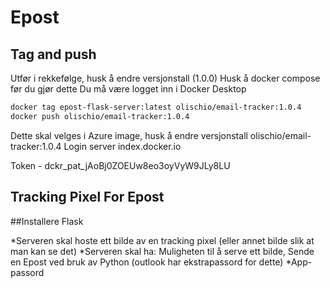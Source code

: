 # Epost

## Tag and push

Utfør i rekkefølge, husk å endre versjonstall (1.0.0)
Husk å docker compose før du gjør dette
Du må være logget inn i Docker Desktop

```bash
docker tag epost-flask-server:latest olischio/email-tracker:1.0.4
docker push olischio/email-tracker:1.0.4
```

Dette skal velges i Azure image, husk å endre versjonstall
olischio/email-tracker:1.0.4
Login server
index.docker.io

Token - dckr_pat_jAoBj0ZOEUw8eo3oyVyW9JLy8LU

## Tracking Pixel For Epost

##Installere Flask

*Serveren skal hoste ett bilde av en tracking pixel (eller annet bilde slik at man kan se det)
*Serveren skal ha: Muligheten til å serve ett bilde, Sende en Epost ved bruk av Python (outlook har ekstrapassord for dette)
  *App-passord




  